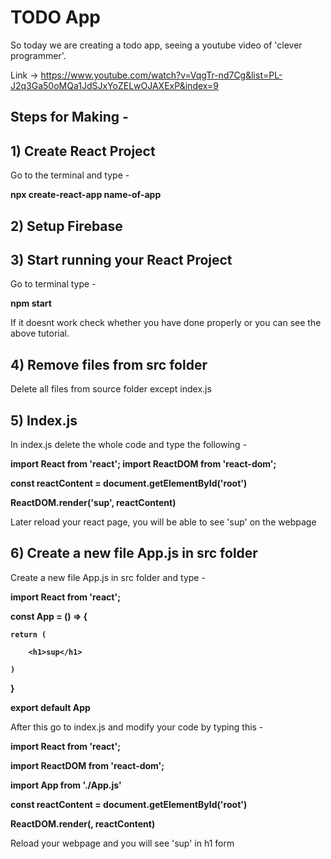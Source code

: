 # TODO App

So today we are creating a todo app, seeing a youtube video of 'clever programmer'. 

Link -> https://www.youtube.com/watch?v=VqgTr-nd7Cg&list=PL-J2q3Ga50oMQa1JdSJxYoZELwOJAXExP&index=9

## Steps for Making -

## 1) Create React Project

Go to the terminal and type -

   <b>npx create-react-app name-of-app</b>

## 2) Setup Firebase
## 3) Start running your React Project

Go to terminal type - 

<b>npm start</b>

If it doesnt work check whether you have done properly or you can see the above tutorial.

## 4) Remove files from src folder

Delete all files from source folder except index.js

## 5) Index.js

In index.js delete the whole code and type the following - 

<b>import React from 'react';
import ReactDOM from 'react-dom';

const reactContent = document.getElementById('root')

ReactDOM.render('sup', reactContent)</b>

Later reload your react page, you will be able to see 'sup' on the webpage 

## 6) Create a new file App.js in src folder

Create a new file App.js in src folder and type - 

<b>import React from 'react';

const App = () => {
   
    return (
    
        <h1>sup</h1>
        
    )
    
}

export default App</b>

After this go to index.js and modify your code by typing this - 


<b>import React from 'react';
   
import ReactDOM from 'react-dom';
   
import App from './App.js'

const reactContent = document.getElementById('root')

ReactDOM.render(<App/>, reactContent)</b>


Reload your webpage and you will see 'sup' in h1 form 

